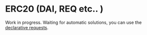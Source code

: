 # ERC20 \(DAI, REQ etc.. \)

Work in progress. Waiting for automatic solutions, you can use the [declarative requests](declarative-requests.md).

